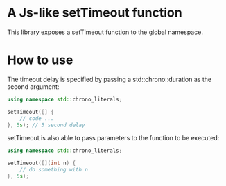 
# A Js-like setTimeout function

This library exposes a setTimeout function to the global namespace.

# How to use

The timeout delay is specified by passing a std::chrono::duration as the second argument:

```c++
using namespace std::chrono_literals;

setTimeout([] {
    // code ...
}, 5s); // 5 second delay
```

setTimeout is also able to pass parameters to the function to be executed:

```c++
using namespace std::chrono_literals;

setTimeout([](int n) {
    // do something with n
}, 5s);
```

